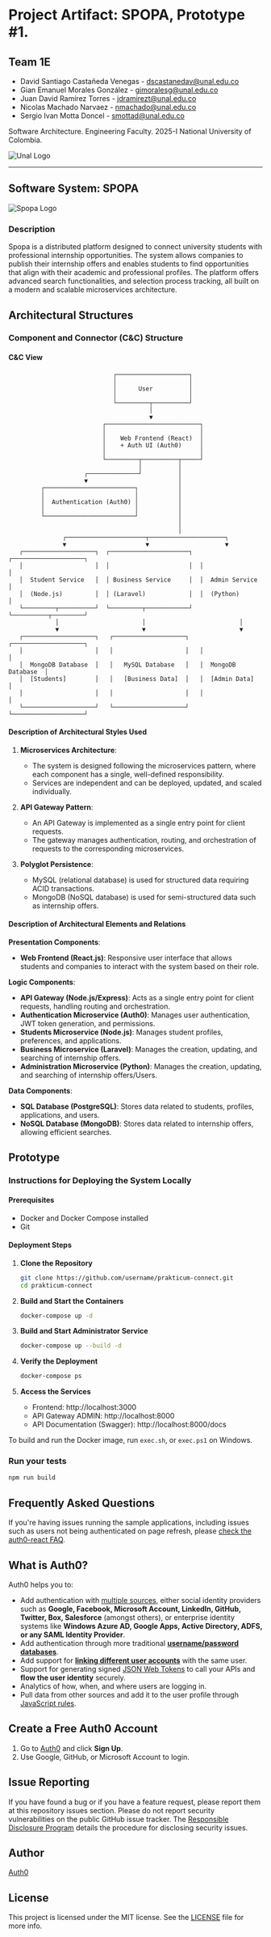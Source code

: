 # Project Artifact: SPOPA, Prototype #1.


## Team 1E
- David Santiago Castañeda Venegas - dscastanedav@unal.edu.co
- Gian Emanuel Morales González - gimoralesg@unal.edu.co
- Juan David Ramírez Torres - jdramirezt@unal.edu.co 
- Nicolas Machado Narvaez - nmachado@unal.edu.co
- Sergio Ivan Motta Doncel - smottad@unal.edu.co


Software Architecture.
Engineering Faculty.
2025-I
National University of Colombia.

![Unal Logo](https://lh4.googleusercontent.com/proxy/WNtyuTbDjnnITJFxg1dlI63L0jfIMRf0CIKg75VavFd3ameUuokpEiXIZvafO0UbA3rGKkhjDZ2HFtRWcGiPIn7Syd37PqnCrQuXFNHguRRPYm__safRJi9Q)


---


## Software System: SPOPA
![Spopa Logo](https://i.imgur.com/tDGdNvW.png)


### Description
Spopa is a distributed platform designed to connect university students with professional internship opportunities. The system allows companies to publish their internship offers and enables students to find opportunities that align with their academic and professional profiles. The platform offers advanced search functionalities, and selection process tracking, all built on a modern and scalable microservices architecture.

## Architectural Structures

### Component and Connector (C&C) Structure

#### C&C View

```
                             ┌────────────────────┐
                             │                    │
                             │      User          │
                             │                    │
                             └─────────┬──────────┘
                                       │
                                       ▼
                          ┌──────────────────────────┐
                          │                          │
                          │    Web Frontend (React)  │
                          │    + Auth UI (Auth0)     │
                          │                          │
                          └─────────┬──────────┬─────┘
                                    │          │
                     ┌──────────────┘          │
                     ▼                         │             
         ┌─────────────────────────┐           │   
         │                         │           │  
         │  Authentication (Auth0) │           │ 
         │                         │           │  
         └─────────────────────────┘           │   
                                               │  
                                               │     
               ┌──────────────────────┬─────────────────────┐
               ▼                      ▼                     ▼                       
   ┌────────────────────┐  ┌──────────────────────┐  ┌────────────────────┐
   │                    │  │                      │  │                    │
   │  Student Service   │  │ Business Service     │  │  Admin Service     │
   │  (Node.js)         │  │ (Laravel)            │  │  (Python)          │
   └─────────┬──────────┘  └─────────┬────────────┘  └──────────┬─────────┘ 
             │                       │                          │
             ▼                       ▼                          ▼
   ┌────────────────────┐   ┌────────────────────┐   ┌────────────────────┐
   │                    │   │                    │   │                    │
   │  MongoDB Database  │   │   MySQL Database   │   │  MongoDB Database  │
   │  [Students]        │   │   [Business Data]  │   │  [Admin Data]      │
   │                    │   │                    │   │                    │
   └────────────────────┘   └────────────────────┘   └────────────────────┘

```

#### Description of Architectural Styles Used

1. **Microservices Architecture**:
   - The system is designed following the microservices pattern, where each component has a single, well-defined responsibility.
   - Services are independent and can be deployed, updated, and scaled individually.

2. **API Gateway Pattern**:
   - An API Gateway is implemented as a single entry point for client requests.
   - The gateway manages authentication, routing, and orchestration of requests to the corresponding microservices.

4. **Polyglot Persistence**:
   - MySQL (relational database) is used for structured data requiring ACID transactions.
   - MongoDB (NoSQL database) is used for semi-structured data such as internship offers.

#### Description of Architectural Elements and Relations

**Presentation Components**:
- **Web Frontend (React.js)**: Responsive user interface that allows students and companies to interact with the system based on their role.

**Logic Components**:
- **API Gateway (Node.js/Express)**: Acts as a single entry point for client requests, handling routing and orchestration.
- **Authentication Microservice (Auth0)**: Manages user authentication, JWT token generation, and permissions.
- **Students Microservice (Node.js)**: Manages student profiles, preferences, and applications.
- **Business Microservice (Laravel)**: Manages the creation, updating, and searching of internship offers.
- **Administration Microservice (Python)**: Manages the creation, updating, and searching of internship offers/Users.

**Data Components**:
- **SQL Database (PostgreSQL)**: Stores data related to students, profiles, applications, and users.
- **NoSQL Database (MongoDB)**: Stores data related to internship offers, allowing efficient searches.

## Prototype

### Instructions for Deploying the System Locally

#### Prerequisites
- Docker and Docker Compose installed
- Git

#### Deployment Steps

1. **Clone the Repository**
   ```bash
   git clone https://github.com/username/prakticum-connect.git
   cd prakticum-connect
   ```

2. **Build and Start the Containers**
   ```bash
   docker-compose up -d
   ```
   
3. **Build and Start Administrator Service**
   ```bash
   docker-compose up --build -d
   ```
   
4. **Verify the Deployment**
   ```bash
   docker-compose ps
   ```

5. **Access the Services**
   - Frontend: http://localhost:3000
   - API Gateway ADMIN: http://localhost:8000
   - API Documentation (Swagger): http://localhost:8000/docs

To build and run the Docker image, run `exec.sh`, or `exec.ps1` on Windows.

### Run your tests

```bash
npm run build
```

## Frequently Asked Questions

If you're having issues running the sample applications, including issues such as users not being authenticated on page refresh, please [check the auth0-react FAQ](https://github.com/auth0/auth0-react/blob/master/FAQ.md).

## What is Auth0?

Auth0 helps you to:

* Add authentication with [multiple sources](https://auth0.com/docs/identityproviders), either social identity providers such as **Google, Facebook, Microsoft Account, LinkedIn, GitHub, Twitter, Box, Salesforce** (amongst others), or enterprise identity systems like **Windows Azure AD, Google Apps, Active Directory, ADFS, or any SAML Identity Provider**.
* Add authentication through more traditional **[username/password databases](https://auth0.com/docs/connections/database/custom-db)**.
* Add support for **[linking different user accounts](https://auth0.com/docs/users/user-account-linking)** with the same user.
* Support for generating signed [JSON Web Tokens](https://auth0.com/docs/tokens/json-web-tokens) to call your APIs and **flow the user identity** securely.
* Analytics of how, when, and where users are logging in.
* Pull data from other sources and add it to the user profile through [JavaScript rules](https://auth0.com/docs/rules).

## Create a Free Auth0 Account

1. Go to [Auth0](https://auth0.com) and click **Sign Up**.
2. Use Google, GitHub, or Microsoft Account to login.

## Issue Reporting

If you have found a bug or if you have a feature request, please report them at this repository issues section. Please do not report security vulnerabilities on the public GitHub issue tracker. The [Responsible Disclosure Program](https://auth0.com/responsible-disclosure-policy) details the procedure for disclosing security issues.

## Author

[Auth0](https://auth0.com)

## License

This project is licensed under the MIT license. See the [LICENSE](../LICENSE) file for more info.
